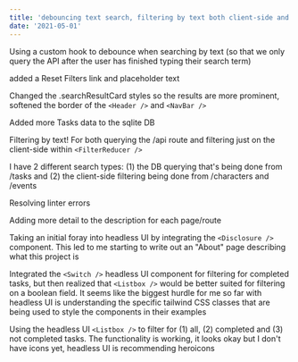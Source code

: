 ```yaml
---
title: 'debouncing text search, filtering by text both client-side and server-side, headless UI - Disclosure, Switch and Listbox components'
date: '2021-05-01'
---
```


Using a custom hook to debounce when searching by text (so that we only query the API after the user has finished typing their search term)

added a Reset Filters link and placeholder text

Changed the .searchResultCard styles so the results are more prominent, softened the border of the `<Header />` and `<NavBar />`

Added more Tasks data to the sqlite DB

Filtering by text!  For both querying the /api route and filtering just on the client-side within `<FilterReducer />`

I have 2 different search types: (1) the DB querying that's being done from /tasks and (2) the client-side filtering being done from /characters and /events

Resolving linter errors

Adding more detail to the description for each page/route

Taking an initial foray into headless UI by integrating the `<Disclosure />` component.  This led to me starting to write out an "About" page describing what this project is

Integrated the `<Switch />` headless UI component for filtering for completed tasks, but then realized that `<Listbox />` would be better suited for filtering on a boolean field.  It seems like the biggest hurdle for me so far with headless UI is understanding the specific tailwind CSS classes that are being used to style the components in their examples

Using the headless UI `<Listbox />` to filter for (1) all, (2) completed and (3) not completed tasks.  The functionality is working, it looks okay but I don't have icons yet, headless UI is recommending heroicons